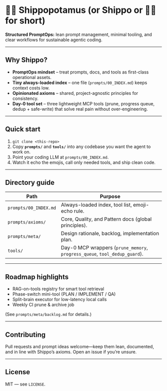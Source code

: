 # 🚢🦛 **Shippopotamus** (or **Shippo** or **🚢🦛** for short)

**Structured PromptOps:** lean prompt management, minimal tooling, and clear workflows for sustainable agentic coding.

---

## Why Shippo?

* **PromptOps mindset** – treat prompts, docs, and tools as first-class operational assets.  
* **Tiny always-loaded index** – one file (`prompts/00_INDEX.md`) keeps context costs low.  
* **Opinionated axioms** – shared, project-agnostic principles for consistency.  
* **Day-0 tool set** – three lightweight MCP tools (prune, progress queue, dedup + safe-write) that solve real pain without over-engineering.

---

## Quick start

1. `git clone <this-repo>`  
2. Copy **`prompts/`** and **`tools/`** into any codebase you want the agent to work on.  
3. Point your coding LLM at `prompts/00_INDEX.md`.  
4. Watch it echo the emojis, call only needed tools, and ship clean code.

---

## Directory guide

| Path | Purpose |
|------|---------|
| `prompts/00_INDEX.md` | Always-loaded index, tool list, emoji-echo rule. |
| `prompts/axioms/` | Core, Quality, and Pattern docs (global principles). |
| `prompts/meta/` | Design rationale, backlog, implementation plan. |
| `tools/` | Day-0 MCP wrappers (`prune_memory`, `progress_queue`, `tool_dedup_guard`). |

---

## Roadmap highlights

* RAG-on-tools registry for smart tool retrieval  
* Phase-switch mini-tool (PLAN / IMPLEMENT / QA)  
* Split-brain executor for low-latency local calls  
* Weekly CI prune & archive job

(See `prompts/meta/backlog.md` for details.)

---

## Contributing

Pull requests and prompt ideas welcome—keep them lean, documented, and in line with Shippo’s axioms. Open an issue if you’re unsure.

---

## License

MIT ― see `LICENSE`.
